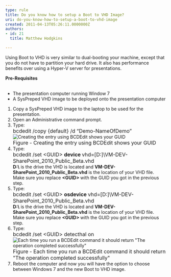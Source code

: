 ```yaml
---
type: rule
title: Do you know how to setup a Boot to VHD Image?
uri: do-you-know-how-to-setup-a-boot-to-vhd-image
created: 2011-04-13T05:26:11.0000000Z
authors:
- id: 21
  title: Matthew Hodgkins

---
```




<span class='intro'> Using Boot to VHD is very similar to dual-booting your machine, except that you do not have to partition your hard drive. It also has performance benefits over using a Hyper-V server for presentations. 
 </span>


  <strong>Pre-Requisites</strong>
  <br>
<br>
<ul>
    <li>The presentation computer running Window 7</li>
    <li>A SysPreped VHD image to be deployed onto the presentation computer</li>
</ul>
<ol>
    <li>Copy a SysPreped VHD image to the laptop to be used for the presentation.</li>
    <li>Open an Administrative command prompt.</li>
    <li>Type&#58;<br>
    <font class="ms-rteCustom-CodeArea" size="+0">bcdedit /copy &#123;default&#125; /d “Demo-NameOfDemo”</font><img alt="Creating the entry using BCDEdit shows your GUID" src="/PublishingImages/fig1-creatingentry.png" /><br>
    <font class="ms-rteCustom-FigureNormal" size="+0">Figure - Creating the entry using BCDEdit shows your GUID</font></li>
    <li>Type&#58;<br>
    <font class="ms-rteCustom-CodeArea" size="+0">bcdedit /set &lt;GUID&gt; <strong>device </strong>vhd=[D&#58;]\VM-DEV-SharePoint_2010_Public_Beta.vhd</font><br>
    <strong>D&#58;\</strong> is the drive the VHD is located and <strong>VM-DEV-SharePoint_2010_Public_Beta.vhd</strong> is the location of your VHD file. Make sure you replace <strong>&lt;GUID&gt; </strong>with the GUID you got in the previous step.</li>
    <li>Type&#58;<br>
    <font class="ms-rteCustom-CodeArea" size="+0">bcdedit /set &lt;GUID&gt; <strong>osdevice </strong>vhd=[D&#58;]\VM-DEV-SharePoint_2010_Public_Beta.vhd</font><br>
    <strong>D&#58;\</strong> is the drive the VHD is located and <strong>VM-DEV-SharePoint_2010_Public_Beta.vhd</strong> is the location of your VHD file. Make sure you replace <strong>&lt;GUID&gt; </strong>with the GUID you got in the previous step.</li>
    <li>Type&#58;<br>
    <font class="ms-rteCustom-CodeArea" size="+0">bcdedit /set &lt;GUID&gt; detecthal on</font><img alt="Each time you run a BCDEdit command it should return &quot;The operation completed successfully&quot;" src="/PublishingImages/fig2-addguids.png" /><br>
    <font class="ms-rteCustom-FigureNormal" size="+0">Figure -&#160;Each time you run a BCDEdit command it should return &quot;The operation completed successfully&quot;</font></li>
    <li>Reboot the computer and now you will have the option to choose between Windows 7 and the new Boot to VHD image.</li>
</ol>



